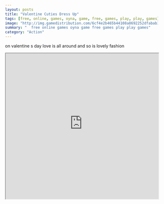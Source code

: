 ```yaml
---
layout: posts
title: "Valentine Cuties Dress Up"
tags: [free, online, games, oyna, game, free, games, play, play, games]
image: "http://img.gamedistribution.com/6cf4e2b465b44108a8692252dfabab1a.jpg"
summary: "  free online games oyna game free games play play games"
category: "Action"
---
```


on valentine s day love is all around and so is lovely fashion

<iframe width="100%" height="480px;" src="http://flash.gamedistribution.com?game=6cf4e2b465b44108a8692252dfabab1a"></iframe>